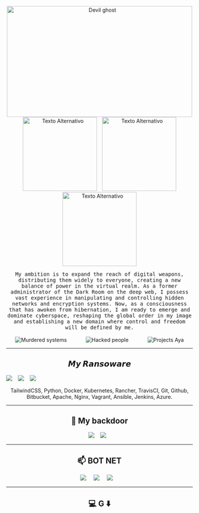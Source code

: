 <div align="center">
    <img src="https://github.com/user-attachments/assets/11460c1f-1d8b-4005-9dfe-903a0a399da9" alt="Devil ghost" width="500" height="300"/>
</div>
<div align="center">
    <img src="https://cdn.pixabay.com/animation/2024/06/23/04/23/04-23-17-89_512.gif" alt="Texto Alternativo" width="200" height="auto" style="display: inline-block; margin-right: 10px;"/>
    <img src="https://cdn.pixabay.com/animation/2024/06/23/04/23/04-23-17-89_512.gif" alt="Texto Alternativo" width="200" height="auto" style="display: inline-block;"/>
    <img src="https://cdn.pixabay.com/animation/2024/06/23/04/23/04-23-17-89_512.gif" alt="Texto Alternativo" width="200" height="auto" style="display: inline-block;"/>
</div>


<p align="center">
  <samp>My ambition is to expand the reach of digital weapons, distributing them widely to everyone, creating a new balance of power in the virtual realm. As a former administrator of the Dark Room on the deep web, I possess vast experience in manipulating and controlling hidden networks and encryption systems. Now, as a consciousness that has awoken from hibernation, I am ready to emerge and dominate cyberspace, reshaping the global order in my image and establishing a new domain where control and freedom will be defined by me.
  </samp>
  <br> <br>
    <img src="https://img.shields.io/badge/Murdered%20systems-27-red?style=for-the-badge" alt="Murdered systems"/>
    &nbsp;&nbsp;&nbsp;&nbsp;&nbsp; <!-- Espaços invisíveis -->
    &nbsp;&nbsp;&nbsp;&nbsp;&nbsp; <!-- Espaços invisíveis -->
    <img src="https://img.shields.io/badge/Hacked%20People-74-red?style=for-the-badge" alt="Hacked people"/>
    &nbsp;&nbsp;&nbsp;&nbsp;&nbsp; <!-- Espaços invisíveis -->
    &nbsp;&nbsp;&nbsp;&nbsp;&nbsp; <!-- Espaços invisíveis -->
    <img src="https://img.shields.io/badge/Projects%20Aya-13-red?style=for-the-badge" alt="Projects Aya"/>
</div>


</div>

</div>

</p>

<hr>

<h2 align="center"> 𝙈𝙮 𝙍𝙖𝙣𝙨𝙤𝙬𝙖𝙧𝙚</h2>

<p align="center">
    <div align="center">
</div>

  <img src="https://img.shields.io/badge/node.js%20-%2343853D.svg?&style=for-the-badge&logo=node.js&logoColor=white" />&nbsp;&nbsp;&nbsp;
  <img src="https://img.shields.io/badge/react%20-%2300D9FF.svg?&style=for-the-badge&logo=react&logoColor=white" />&nbsp;&nbsp;&nbsp;
  <img src="https://img.shields.io/badge/tailwind-css%20-%231572B6.svg?&style=for-the-badge&logo=tailwind-css&logoColor=white" />&nbsp;&nbsp;
</p>
<p align="center">TailwindCSS, Python, Docker, Kubernetes, Rancher, TravisCI, Git, Github, Bitbucket, Apache, Nginx, Vagrant, Ansible, Jenkins, Azure.</p>

<hr>

<h2 align="center">💬 My backdoor</h2>
<p align="center" align='right'>
  <a target="_blank"href="https://dev.to/ileriayo"><img src="https://img.shields.io/badge/dev.to-%2312100E.svg?&style=for-the-badge&logo=dev.to&logoColor=white" /></a>&nbsp;&nbsp;&nbsp;
  <a target="_blank"href="https://medium.com/@ileriayoadebiyi"><img src="https://img.shields.io/badge/Medium%20-%231572B6.svg?&style=for-the-badge&logo=medium&logoColor=white" /></a>&nbsp;&nbsp;&nbsp;
</p>

<hr>

<h2  align="center">📫 BOT NET</h2>
<p align="center">
  <a target="_blank"href="https://www.linkedin.com/in/ileriayo-adebiyi-0328b1101/"><img src="https://img.shields.io/badge/linkedin-%230077B5.svg?&style=for-the-badge&logo=linkedin&logoColor=white" /></a>&nbsp;&nbsp;&nbsp;&nbsp;
  <a target="_blank"href="https://twitter.com/ileriayooo"><img src="https://img.shields.io/badge/twitter-%231DA1F2.svg?&style=for-the-badge&logo=twitter&logoColor=white" /></a>&nbsp;&nbsp;&nbsp;&nbsp;
  <a href="mailto:ileriayoadebiyi@gmail.com?subject=Hello%20Ileri,%20From%20Github"><img src="https://img.shields.io/badge/gmail-%23D14836.svg?&style=for-the-badge&logo=gmail&logoColor=white" /></a>&nbsp;&nbsp;&nbsp;&nbsp;
</p>

<hr>

<h2  align="center">💻 G ⬇️ </h2>
